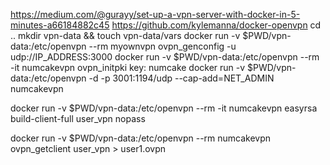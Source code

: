 https://medium.com/@gurayy/set-up-a-vpn-server-with-docker-in-5-minutes-a66184882c45
https://github.com/kylemanna/docker-openvpn
cd ..
mkdir vpn-data && touch vpn-data/vars
docker run -v $PWD/vpn-data:/etc/openvpn --rm myownvpn ovpn_genconfig -u udp://IP_ADDRESS:3000
docker run -v $PWD/vpn-data:/etc/openvpn --rm -it numcakevpn ovpn_initpki
key: numcake
docker run -v $PWD/vpn-data:/etc/openvpn -d -p 3001:1194/udp --cap-add=NET_ADMIN numcakevpn

docker run -v $PWD/vpn-data:/etc/openvpn --rm -it numcakevpn easyrsa build-client-full user_vpn nopass

docker run -v $PWD/vpn-data:/etc/openvpn --rm numcakevpn ovpn_getclient user_vpn > user1.ovpn
